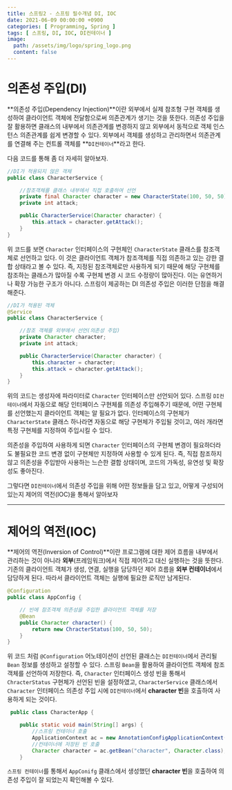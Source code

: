 ```yaml
---
title: 스프링2 - 스프링 필수개념 DI, IOC
date: 2021-06-09 00:00:00 +0900
categories: [ Programming, Spring ]
tags: [ 스프링, DI, IOC, DI컨테이너 ]
image:
  path: /assets/img/logo/spring_logo.png
  content: false
---
```


# 의존성 주입(DI)

**의존성 주입(Dependency Injection)**이란 외부에서 실제 참조형 구현 객체를 생성하여 클라이언트 객체에 전달함으로써 의존관계가 생기는 것을 뜻한다.
의존성 주입을 잘 활용하면 클래스의 내부에서 의존관계를 변경하지 않고 외부에서 동적으로 객체 인스턴스 의존관계를 쉽게 변경할 수 있다.
외부에서 객체를 생성하고 관리하면서 의존관계를 연결해 주는 컨트롤
객체를 **`DI컨테이너`**라고 한다.

다음 코드를 통해 좀 더 자세히 알아보자.

``` java
//DI가 적용되지 않은 객체
public class CharacterService {

    //참조객체를 클래스 내부에서 직접 호출하여 선언
    private final Character character = new CharacterState(100, 50, 50);
    private int attack;

    public CharacterService(Character character) {
        this.attack = character.getAttack();
    }
}
```

위 코드를 보면 `Character` 인터페이스의 구현체인 `CharacterState` 클래스를 참조객체로 선언하고 있다.
이 것은 클라이언트 객체가 참조객체를 직접 의존하고 있는 강한 결합 상태라고 볼 수 있다.
즉, 지정된 참조객체로만 사용하게 되기 때문에 해당 구현체를 참조하는 클래스가 많아질 수록 구현체 변경 시 코드 수정량이 많아진다.
이는 유연하거나 확장 가능한 구조가 아니다. 스프링이 제공하는 DI 의존성 주입은 이러한 단점을 해결해준다.

``` java
//DI가 적용된 객체
@Service
public class CharacterService {

    //참조 객체를 외부에서 선언(의존성 주입)
    private Character character;
    private int attack;

    public CharacterService(Character character) {
        this.character = character;
        this.attack = character.getAttack();
    }
}
```

위의 코드는 생성자에 파라미터로 `Character` 인터페이스만 선언되어 있다.
스프링 `DI컨테이너`에서 자동으로 해당 인터페이스 구현체를 의존성 주입해주기 때문에, 어떤 구현체를 선언했는지 클라이언트 객체는 알 필요가 없다.
인터페이스의 구현체가 `CharacterState` 클래스 하나라면 자동으로 해당 구현체가 주입될 것이고, 여러 개라면 특정 구현체를 지정하여 주입시킬 수 있다.

의존성을 주입하여 사용하게 되면 `Character` 인터페이스의 구현체 변경이 필요하더라도 불필요한 코드 변경 없이 구현체만 지정하여 사용할 수 있게 된다.
즉, 직접 참조하지 않고 의존성을 주입받아 사용하는 느슨한 결합 상태이며, 코드의 가독성, 유연성 및 확장성도 좋아진다.

그렇다면 `DI컨테이너`에서 의존성 주입을 위해 어떤 정보들을 담고 있고, 어떻게 구성되어 있는지 제어의 역전(IOC)을 통해서 알아보자



---

# 제어의 역전(IOC)

**제어의 역전(Inversion of Control)**이란 프로그램에 대한 제어 흐름을 내부에서 관리하는 것이 아니라 **외부**(프레임워크)에서 직접 제어하고 대신 실행하는 것을 뜻한다.  
기존의 클라이언트 객체가 생성, 연결, 실행을 담당하던 제어 흐름을 **외부 컨테이너**에서 담당하게 된다. 따라서 클라이언트 객체는 실행에 필요한 로직만 남게된다.

``` java
@Configuration
public class AppConfig {

    // 빈에 참조객체 의존성을 주입한 클라이언트 객체를 저장
    @Bean
    public Character character() { 
        return new ChracterStatus(100, 50, 50);
    }
}
```

위 코드 처럼 `@Configuration` 어노테이션이 선언된 클래스는 `DI컨테이너`에서 관리될 `Bean` 정보를 생성하고 설정할 수 있다.
스프링 `Bean`을 활용하여 클라이언트 객체에 참조객체를 선언하여 저장한다.
즉, `Character` 인터페이스 생성 빈을 통해서 `ChracterStatus` 구현체가 선언된 빈을 설정하였고,
`CharacterService` 클래스에서 `Character` 인터페이스 의존성 주입 시에 `DI컨테이너`에서 **character 빈**을 호출하여 사용하게 되는 것이다.

``` java
 public class CharacterApp {

    public static void main(String[] args) {
        //스프링 컨테이너 호출
        ApplicationContext ac = new AnnotationConfigApplicationContext(AppConfig.class);
        //컨테이너에 저장된 빈 호출
        Character character = ac.getBean("character", Character.class);
    }
```

`스프링 컨테이너`를 통해서 `AppConifg` 클래스에서 생성했던 **character 빈**을 호출하여 의존성 주입이 잘 되었는지 확인해볼 수 있다.
